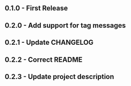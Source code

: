 ## 0.1.0 - First Release

## 0.2.0 - Add support for tag messages

## 0.2.1 - Update CHANGELOG

## 0.2.2 - Correct README

## 0.2.3 - Update project description
